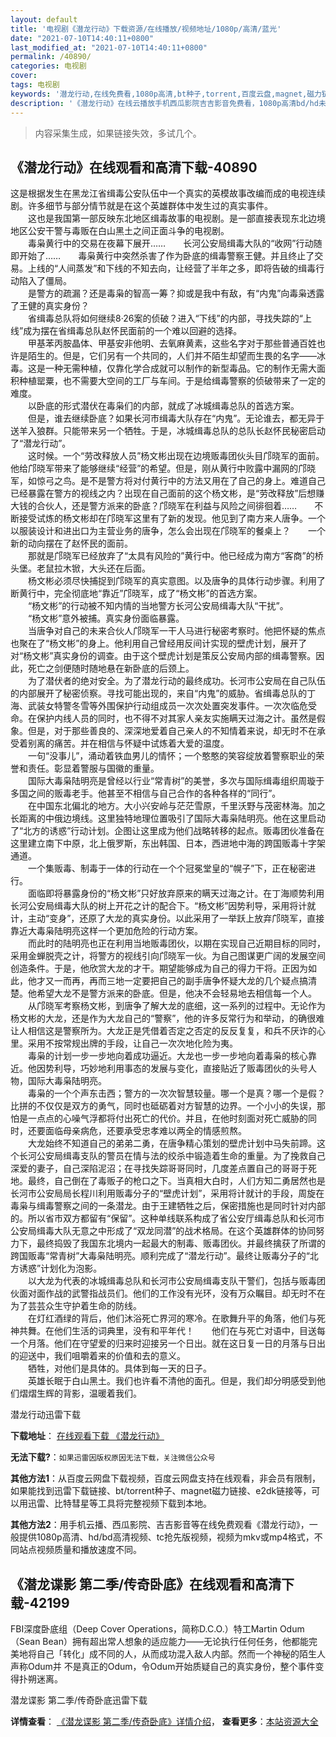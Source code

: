 ```yaml
---
layout: default
title: '电视剧《潜龙行动》下载资源/在线播放/视频地址/1080p/高清/蓝光'
date: "2021-07-10T14:40:11+0800"
last_modified_at: "2021-07-10T14:40:11+0800"
permalink: /40890/
categories: 电视剧
cover:
tags: 电视剧
keywords: '潜龙行动,在线免费看,1080p高清,bt种子,torrent,百度云盘,magnet,磁力链,迅雷下载资源'
description: '《潜龙行动》在线云播放手机西瓜影院吉吉影音免费看，1080p高清bd/hd未删减完整版和tc抢先枪版，mkv/mp4格式，附带bt/torrent种子、magnet/磁力链、百度云盘、网盘资源迅雷下载链接'
---
```


>内容采集生成，如果链接失效，多试几个。


## 《潜龙行动》在线观看和高清下载-40890

这是根据发生在黑龙江省缉毒公安队伍中一个真实的英模故事改编而成的电视连续剧。许多细节与部分情节就是在这个英雄群体中发生过的真实事件。<br />　　这也是我国第一部反映东北地区缉毒故事的电视剧。是一部直接表现东北边境地区公安干警与毒贩在白山黑土之间正面斗争的电视剧。<br />　　毒枭黄行中的交易在夜幕下展开……　　长河公安局缉毒大队的&ldquo;收网”行动随即开始了……　　毒枭黄行中突然杀害了作为卧底的缉毒警察王健。并且终止了交易。上线的“人间蒸发”和下线的不知去向，让经营了半年之多，即将告破的缉毒行动陷入了僵局。<br />　　是警方的疏漏？还是毒枭的智高一筹？抑或是我中有敌，有&ldquo;内鬼”向毒枭透露了王健的真实身份？<br />　　省缉毒总队将如何继续8·26案的侦破？进入&ldquo;下线”的内部，寻找失踪的&ldquo;上线”成为摆在省缉毒总队赵怀民面前的一个难以回避的选择。<br />　　甲基苯丙胺晶体、甲基安非他明、去氧麻黄素，这些名字对于那些普通百姓也许是陌生的。但是，它们另有一个共同的，人们并不陌生却望而生畏的名字——冰毒。这是一种无需种植，仅靠化学合成就可以制作的新型毒品。它的制作无需大面积种植罂粟，也不需要大空间的工厂与车间。于是给缉毒警察的侦破带来了一定的难度。<br />　　以卧底的形式潜伏在毒枭们的内部，就成了冰城缉毒总队的首选方案。<br />　　但是，谁去继续卧底？如果长河市缉毒大队存在&ldquo;内鬼”。无论谁去，都无异于送羊入狼群。只能带来另一个牺牲。于是，冰城缉毒总队的总队长赵怀民秘密启动了“潜龙行动”。<br />　　这时候。一个&ldquo;劳改释放人员”杨文彬出现在边境贩毒团伙头目邝晓军的面前。他给邝晓军带来了能够继续&ldquo;经营”的希望。但是，刚从黄行中败露中漏网的邝晓军，如惊弓之鸟。是不是警方将对付黄行中的方法又用在了自己的身上。难道自己已经暴露在警方的视线之内？出现在自己面前的这个杨文彬，是&ldquo;劳改释放”后想赚大钱的合伙人，还是警方派来的卧底？邝晓军在利益与风险之间徘徊着……　　不断接受试炼的杨文彬却在邝晓军这里有了新的发现。他见到了南方来人唐争。一个以服装设计和进出口为主营业务的唐争，怎么会出现在邝晓军的餐桌上？　　一个新的动向摆在了赵怀民的面前。<br />　　那就是邝晓军已经放弃了&ldquo;太具有风险的”黄行中。他已经成为南方“客商”的桥头堡。老鼠拉木锨，大头还在后面。<br />　　杨文彬必须尽快捕捉到邝晓军的真实意图。以及唐争的具体行动步骤。利用了断黄行中，完全彻底地“靠近”邝晓军，成了“杨文彬&rdquo;的首选方案。<br />　　“杨文彬&rdquo;的行动被不知内情的当地警方长河公安局缉毒大队“干扰”。<br />　　“杨文彬&rdquo;意外被捕。真实身份面临暴露。<br />　　当唐争对自己的未来合伙人邝晓军一干人马进行秘密考察时。他把怀疑的焦点也聚在了“杨文彬&rdquo;的身上。他利用自己曾经用反间计实现的壁虎计划，展开了对“杨文彬&rdquo;真实身份的调查。由于这个壁虎计划是策反公安局内部的缉毒警察。因此，死亡之剑便随时随地悬在新卧底的后颈上。<br />　　为了潜伏者的绝对安全。为了潜龙行动的最终成功。长河市公安局在自己队伍的内部展开了秘密侦察。寻找可能出现的，来自&ldquo;内鬼”的威胁。省缉毒总队的丁海、武装女特警冬雪等外围保护行动组成员一次次处置突发事件。一次次临危受命。在保护内线人员的同时，也不得不对其家人亲友实施瞒天过海之计。虽然是假象。但是，对于那些善良的、深深地爱着自己亲人的不知情着来说，却无时不在承受着别离的痛苦。并在相信与怀疑中试炼着大爱的温度。<br />　　一句&ldquo;没事儿&rdquo;，涌动着铁血男儿的情怀；一个憨憨的笑容绽放着警察职业的荣誉和责任。彰显着警服与国徽的重量。<br />　　国际大毒枭陆明亮是曾经以行业“常青树&rdquo;的美誉，多次与国际缉毒组织周璇于多国之间的贩毒老手。他甚至不相信与自己合作的各种各样的“同行”。<br />　　在中国东北偏北的地方。大小兴安岭与茫茫雪原，千里沃野与茂密林海。加之长距离的中俄边境线。这里独特地理位置吸引了国际大毒枭陆明亮。他在这里启动了“北方的诱惑&rdquo;行动计划。企图让这里成为他们战略转移的起点。贩毒团伙准备在这里建立南下中原，北上俄罗斯，东出韩国、日本，西进地中海的跨国贩毒十字架通道。<br />　　一个集贩毒、制毒于一体的行动在一个个冠冕堂皇的&ldquo;幌子”下，正在秘密进行。<br />　　面临即将暴露身份的&ldquo;杨文彬&rdquo;只好放弃原来的瞒天过海之计。在丁海顺势利用长河公安局缉毒大队的树上开花之计的配合下。&ldquo;杨文彬&rdquo;因势利导，采用将计就计，主动“变身”，还原了大龙的真实身份。以此采用了一举跃上放弃邝晓军，直接靠近大毒枭陆明亮这样一个更加危险的行动方案。<br />　　而此时的陆明亮也正在利用当地贩毒团伙，以期在实现自己近期目标的同时，采用金蝉脱壳之计，将警方的视线引向邝晓军一伙。为自己图谋更广阔的发展空间创造条件。于是，他欣赏大龙的才干。期望能够成为自己的得力干将。正因为如此，他才又一而再，再而三地一定要把自己的副手唐争怀疑大龙的几个疑点搞清楚。他希望大龙不是警方派来的卧底。但是，他决不会轻易地去相信每一个人。<br />　　从邝晓军考察杨文彬，到唐争了解大龙的底细，这一系列的过程中。无论作为杨文彬的大龙，还是作为大龙自己的&ldquo;警察”，他的许多反常行为和举动，的确很难让人相信这是警察所为。大龙正是凭借着否定之否定的反反复复，和兵不厌诈的心里。采用不按常规出牌的手段，让自己一次次地化险为夷。<br />　　毒枭的计划一步一步地向着成功逼近。大龙也一步一步地向着毒枭的核心靠近。他因势利导，巧妙地利用事态的发展与变化，直接贴近了贩毒团伙的头号人物，国际大毒枭陆明亮。<br />　　毒枭的一个个声东击西；警方的一次次智慧较量。哪一个是真？哪一个是假？比拼的不仅仅是双方的勇气，同时也砥砺着对方智慧的边界。一个小小的失误，那怕是一点点的心噪气浮都将付出死亡的代价。并且，在他时刻面对死亡威胁的同时，还要面临母亲病危，还要承受忠孝难以两全的情感煎熬。<br />　　大龙始终不知道自己的弟弟二勇，在唐争精心策划的壁虎计划中马失前蹄。这个长河公安局缉毒支队的警员在情与法的绞杀中锻造着生命的重量。为了挽救自己深爱的妻子，自己深陷泥沼；在寻找失踪哥哥同时，几度差点置自己的哥哥于死地。最终，自己倒在了毒贩子的枪口之下。当真相大白时，人们方知二勇居然也是长河市公安局局长程川利用贩毒分子的“壁虎计划”，采用将计就计的手段，周旋在毒枭与缉毒警察之间的一条潜龙。由于王建牺牲之后，保密措施也是同时针对内部的。所以省市双方都留有“保留”。这种单线联系构成了省公安厅缉毒总队和长河市公安局缉毒大队无意之中形成了&ldquo;双龙同潜”的战术格局。在这个英雄群体的协同努力下，最终捣毁了我国东北境内一起最大的制毒、贩毒团伙。并最终擒获了所谓的跨国贩毒“常青树&rdquo;大毒枭陆明亮。顺利完成了“潜龙行动”。最终让贩毒分子的&ldquo;北方诱惑”计划化为泡影。<br />　　以大龙为代表的冰城缉毒总队和长河市公安局缉毒支队干警们，包括与贩毒团伙面对面作战的武警指战员们。他们的工作没有光环，没有万众瞩目。却无时不在为了芸芸众生守护着生命的防线。<br />　　在灯红酒绿的背后，他们沐浴死亡界河的寒冷。在歌舞升平的角落，他们与死神共舞。在他们生活的词典里，没有和平年代！　　他们在与死亡对语中，目送每一个月落。他们在守望爱的归来时迎接另一个日出。就在这日复一日的月落与日出的迎送中，我们咀嚼着来的价值和去的意义。<br />　　牺牲，对他们是具体的。具体到每一天的日子。<br />　　英雄长眠于白山黑土。我们也许看不清他的面孔。但是，我们却分明感受到他们熠熠生辉的背影，温暖着我们。


潜龙行动迅雷下载

**下载地址**： [在线观看下载 《潜龙行动》](https://www.993dy.com//vod-detail-id-11442.html) 


**无法下载?**：`如果迅雷因版权原因无法下载，关注微信公众号 `

**其他方法1**：从百度云网盘下载视频，百度云网盘支持在线观看，非会员有限制，如果能找到迅雷下载链接、bt/torrent种子、magnet磁力链接、e2dk链接等，可以用迅雷、比特彗星等工具将完整视频下载到本地。

**其他方法2**：用手机云播、西瓜影院、吉吉影音等在线免费观看《潜龙行动》，一般提供1080p高清、hd/bd高清视频、tc抢先版视频，视频为mkv或mp4格式，不同站点视频质量和播放速度不同。


## 《潜龙谍影 第二季/传奇卧底》在线观看和高清下载-42199

FBI深度卧底组（Deep Cover Operations，简称D.C.O.）特工Martin Odum（Sean Bean）拥有超出常人想象的适应能力——无论执行任何任务，他都能完美地将自己「转化」成不同的人，从而成功混入敌人内部。然而一个神秘的陌生人声称Odum并 不是真正的Odum，令Odum开始质疑自己的真实身份，整个事件变得扑朔迷离。<!---剧情end--->


潜龙谍影 第二季/传奇卧底迅雷下载

**详情查看**： [《潜龙谍影 第二季/传奇卧底》详情介绍](/movie/42199/)， **查看更多**：[本站资源大全](/movie/t/all/)

